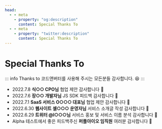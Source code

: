 ```yaml
---
head:
  - - meta
    - property: "og:description"
      content: Special Thanks To
  - - meta
    - property: "twitter:description"
      content: Special Thanks To
---
```


# Special Thanks To

::: info Thanks to
코드앤버터를 사용해 주시는 모든분들 감사합니다. 😆
:::

- 2022.7.8 **식○○ CPO님** 협업 제안 감사합니다 👏
- 2022.7.6 **장○○ 개발자님** JS SDK 피드백 감사합니다 👏
- 2022.7.1 **SaaS 서비스 O○○○ 대표님** 협업 제안 감사합니다 👏
- 2022.6.30 **웹사이트 셀○○○ 운영자님** 서비스 소개글 작성 감사합니다 👏
- 2022.6.29 **트위터 @l○○○님** 서비스 홍보 및 서비스 이름 분석 감사합니다 👏
- Alpha 테스트에서 좋은 피드백주신 **퍼플아이오 임직원** 여러분 감사합니다 👏

